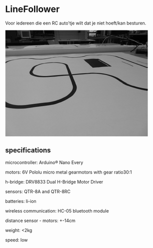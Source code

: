 # LineFollower

Voor iedereen die een RC auto'tje wilt dat je niet hoeft/kan besturen.

![A description of my image](images/empty.png)

  
## specifications

microcontroller: Arduino® Nano Every

motors: 6V Pololu micro metal gearmotors with gear ratio30:1

h-bridge: DRV8833 Dual H-Bridge Motor Driver

sensors: QTR-8A and QTR-8RC

batteries: li-ion

wireless communication: HC-05 bluetooth module

distance sensor - motors: +-14cm

weight: <2kg

speed: low

